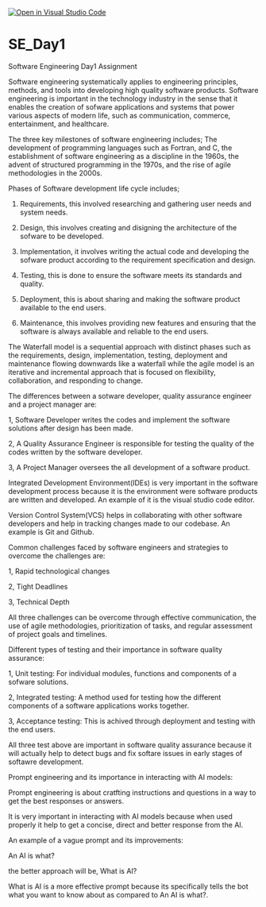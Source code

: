 [![Open in Visual Studio Code](https://classroom.github.com/assets/open-in-vscode-2e0aaae1b6195c2367325f4f02e2d04e9abb55f0b24a779b69b11b9e10269abc.svg)](https://classroom.github.com/online_ide?assignment_repo_id=15568034&assignment_repo_type=AssignmentRepo)
# SE_Day1
Software Engineering Day1 Assignment

Software engineering systematically applies to engineering principles, methods, and tools into developing high quality software products. 
Software engineering is important in the technology industry in the sense that it enables the creation of sofware applications and systems that power various aspects of modern life, such as communication, commerce, entertainment, and healthcare.

The three key milestones of software engineering includes; The development of programming languages such as Fortran, and C, the establishment of software engineering as a discipline in the 1960s, the advent of structured programming in the 1970s, and the rise of agile methodologies in the 2000s.

Phases of Software development life cycle includes;

1. Requirements, this involved researching and gathering user needs and system needs.

2. Design, this involves creating and disigning the architecture of the sofware to be developed.

3. Implementation, it involves writing the actual code and developing the sofware product according to the requirement specification and design.

4. Testing, this is done to ensure the software meets its standards and quality.

5. Deployment, this is about sharing and making the software product available to the end users.
6. Maintenance, this involves providing new features and ensuring that the software is always available and reliable to the end users. 

The Waterfall model is a sequential approach with distinct phases such as the requirements, design, implementation, testing, deployment and maintenance flowing downwards like a waterfall while the agile model is an
iterative and incremental approach that is focused on flexibility, collaboration, and responding to change.

The differences between a sotware developer, quality assurance engineer and a project manager are:

1, Software Developer writes the codes and implement the software solutions after design has been made.

2, A Quality Assurance Engineer is responsible for testing the quality of the codes written by the software developer.

3, A Project Manager oversees the all development of a software product.

Integrated Development Environment(IDEs) is very important in the software development process because it is the environment were software products are written and developed. An example of it is the visual studio code editor.

Version Control System(VCS) helps in collaborating with other software developers and help in tracking changes made to our codebase. An example is Git and Github.

Common challenges faced by software engineers and strategies to overcome the challenges are:

1, Rapid technological changes 

2, Tight Deadlines

3, Technical Depth

All three challenges can be overcome through effective communication, the use of agile methodologies, prioritization of tasks, and regular assessment of project goals and timelines.

Different types of testing and their importance in software quality assurance:

1, Unit testing: For individual modules, functions and components of a sofware solutions.

2, Integrated testing: A method used for testing how the different components of a software applications works together.

3, Acceptance testing: This is achived through deployment and testing with the end users.

All three test above are important in software quality assurance because it will actually help to detect bugs and fix softare issues in early stages of softawre development.

Prompt engineering and its importance in interacting with AI models:

Prompt engineering is about cratfting instructions and questions in a way to get the best responses or answers.

It is very important in interacting with AI models because when used properly it help to get a concise, direct and better response from the AI.

An example of a vague prompt and its improvements:

An AI is what?

the better approach will be, What is AI?

What is AI is a more effective prompt because its specifically tells the bot what you want to know about as compared to An AI is what?.
